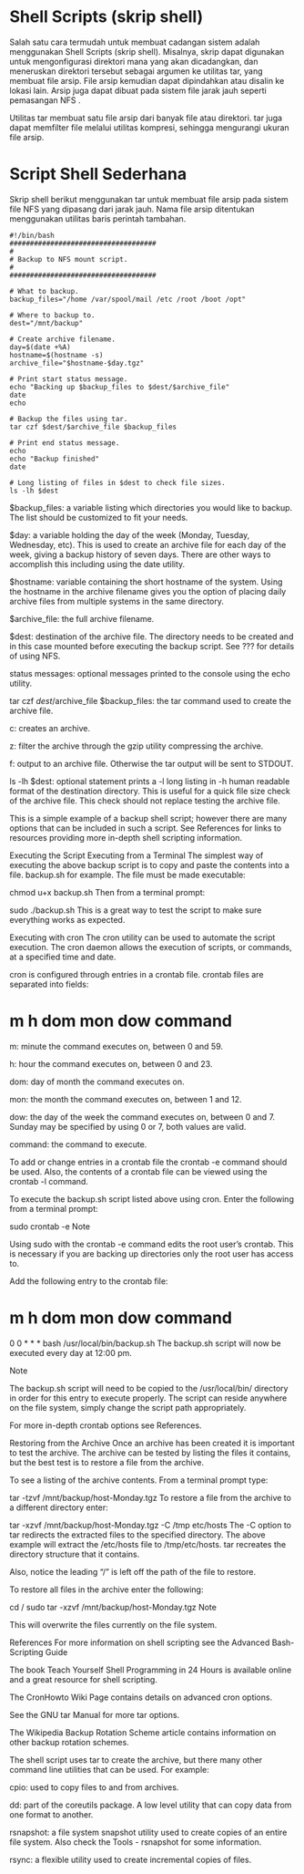 # Shell Scripts (skrip shell)
Salah satu cara termudah untuk membuat cadangan sistem adalah menggunakan Shell Scripts (skrip shell). Misalnya, skrip dapat digunakan untuk mengonfigurasi direktori mana yang akan dicadangkan, dan meneruskan direktori tersebut sebagai argumen ke utilitas tar, yang membuat file arsip. File arsip kemudian dapat dipindahkan atau disalin ke lokasi lain. Arsip juga dapat dibuat pada sistem file jarak jauh seperti pemasangan NFS .

Utilitas tar membuat satu file arsip dari banyak file atau direktori. tar juga dapat memfilter file melalui utilitas kompresi, sehingga mengurangi ukuran file arsip.

# Script Shell Sederhana
Skrip shell berikut menggunakan tar untuk membuat file arsip pada sistem file NFS yang dipasang dari jarak jauh. Nama file arsip ditentukan menggunakan utilitas baris perintah tambahan.
```
#!/bin/bash
####################################
#
# Backup to NFS mount script.
#
####################################

# What to backup. 
backup_files="/home /var/spool/mail /etc /root /boot /opt"

# Where to backup to.
dest="/mnt/backup"

# Create archive filename.
day=$(date +%A)
hostname=$(hostname -s)
archive_file="$hostname-$day.tgz"

# Print start status message.
echo "Backing up $backup_files to $dest/$archive_file"
date
echo

# Backup the files using tar.
tar czf $dest/$archive_file $backup_files

# Print end status message.
echo
echo "Backup finished"
date

# Long listing of files in $dest to check file sizes.
ls -lh $dest
```
$backup_files: a variable listing which directories you would like to backup. The list should be customized to fit your needs.

$day: a variable holding the day of the week (Monday, Tuesday, Wednesday, etc). This is used to create an archive file for each day of the week, giving a backup history of seven days. There are other ways to accomplish this including using the date utility.

$hostname: variable containing the short hostname of the system. Using the hostname in the archive filename gives you the option of placing daily archive files from multiple systems in the same directory.

$archive_file: the full archive filename.

$dest: destination of the archive file. The directory needs to be created and in this case mounted before executing the backup script. See ??? for details of using NFS.

status messages: optional messages printed to the console using the echo utility.

tar czf $dest/$archive_file $backup_files: the tar command used to create the archive file.

c: creates an archive.

z: filter the archive through the gzip utility compressing the archive.

f: output to an archive file. Otherwise the tar output will be sent to STDOUT.

ls -lh $dest: optional statement prints a -l long listing in -h human readable format of the destination directory. This is useful for a quick file size check of the archive file. This check should not replace testing the archive file.

This is a simple example of a backup shell script; however there are many options that can be included in such a script. See References for links to resources providing more in-depth shell scripting information.

Executing the Script
Executing from a Terminal
The simplest way of executing the above backup script is to copy and paste the contents into a file. backup.sh for example. The file must be made executable:

chmod u+x backup.sh
Then from a terminal prompt:

sudo ./backup.sh
This is a great way to test the script to make sure everything works as expected.

Executing with cron
The cron utility can be used to automate the script execution. The cron daemon allows the execution of scripts, or commands, at a specified time and date.

cron is configured through entries in a crontab file. crontab files are separated into fields:

# m h dom mon dow   command
m: minute the command executes on, between 0 and 59.

h: hour the command executes on, between 0 and 23.

dom: day of month the command executes on.

mon: the month the command executes on, between 1 and 12.

dow: the day of the week the command executes on, between 0 and 7. Sunday may be specified by using 0 or 7, both values are valid.

command: the command to execute.

To add or change entries in a crontab file the crontab -e command should be used. Also, the contents of a crontab file can be viewed using the crontab -l command.

To execute the backup.sh script listed above using cron. Enter the following from a terminal prompt:

sudo crontab -e
Note

Using sudo with the crontab -e command edits the root user’s crontab. This is necessary if you are backing up directories only the root user has access to.

Add the following entry to the crontab file:

# m h dom mon dow   command
0 0 * * * bash /usr/local/bin/backup.sh
The backup.sh script will now be executed every day at 12:00 pm.

Note

The backup.sh script will need to be copied to the /usr/local/bin/ directory in order for this entry to execute properly. The script can reside anywhere on the file system, simply change the script path appropriately.

For more in-depth crontab options see References.

Restoring from the Archive
Once an archive has been created it is important to test the archive. The archive can be tested by listing the files it contains, but the best test is to restore a file from the archive.

To see a listing of the archive contents. From a terminal prompt type:

tar -tzvf /mnt/backup/host-Monday.tgz
To restore a file from the archive to a different directory enter:

tar -xzvf /mnt/backup/host-Monday.tgz -C /tmp etc/hosts
The -C option to tar redirects the extracted files to the specified directory. The above example will extract the /etc/hosts file to /tmp/etc/hosts. tar recreates the directory structure that it contains.

Also, notice the leading “/” is left off the path of the file to restore.

To restore all files in the archive enter the following:

cd /
sudo tar -xzvf /mnt/backup/host-Monday.tgz
Note

This will overwrite the files currently on the file system.

References
For more information on shell scripting see the Advanced Bash-Scripting Guide

The book Teach Yourself Shell Programming in 24 Hours is available online and a great resource for shell scripting.

The CronHowto Wiki Page contains details on advanced cron options.

See the GNU tar Manual for more tar options.

The Wikipedia Backup Rotation Scheme article contains information on other backup rotation schemes.

The shell script uses tar to create the archive, but there many other command line utilities that can be used. For example:

cpio: used to copy files to and from archives.

dd: part of the coreutils package. A low level utility that can copy data from one format to another.

rsnapshot: a file system snapshot utility used to create copies of an entire file system. Also check the Tools - rsnapshot for some information.

rsync: a flexible utility used to create incremental copies of files.